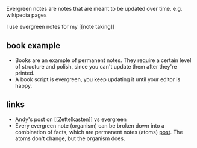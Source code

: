 Evergreen notes are notes that are meant to be updated over time.
e.g. wikipedia pages

I use evergreen notes for my [[note taking]]
## book example
- Books are an example of permanent notes. They require a certain level of structure and polish, since you can't update them after they're printed.
- A book script is evergreen, you keep updating it until your editor is happy.

## links
- Andy's [post](https://notes.andymatuschak.org/zQvwwb95vzcHcpow3GWy5Wi) on [[Zettelkasten]] vs evergreen
- Every evergreen note (organism) can be broken down into a combination of facts, which are permanent notes (atoms) [post](https://anthonyamar.fr/Digital+garden/Atomic+design+applied+to+digital+gardening). The atoms don't change, but the organism does.